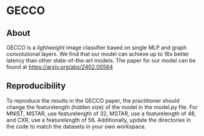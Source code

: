 # GECCO
## About
GECCO is a _lightweight_ image classifier based on single MLP and graph convolutional layers. We find that our model can achieve up to 16x better latency than other state-of-the-art models. The paper for our model can be found at https://arxiv.org/abs/2402.00564
## Reproducibility
To reproduce the results in the GECCO paper, the practitioner should change the featurelength (hidden size) of the model in the model.py file. For MNIST, MSTAR, use featurelength of 32, MSTAR, use a featurelength of 48, and CXR, use a featurelength of 56. 
Additionally, update the directories in the code to match the datasets in your own workspace.

